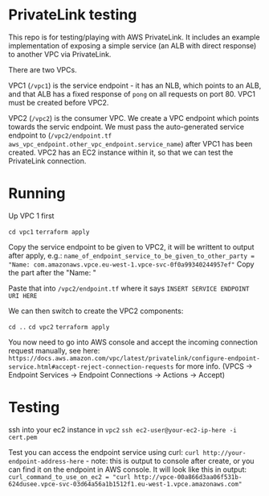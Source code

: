 # PrivateLink testing

This repo is for testing/playing with AWS PrivateLink. It includes an example implementation of exposing a simple service (an ALB with direct response) to another VPC via PrivateLink.

There are two VPCs.

VPC1 (`/vpc1`) is the service endpoint - it has an NLB, which points to an ALB, and that ALB has a fixed response of `pong` on all requests on port 80. VPC1 must be created before VPC2.

VPC2 (`/vpc2`) is the consumer VPC. We create a VPC endpoint which points towards the servic endpoint. We must pass the auto-generated service endpoint to (`/vpc2/endpoint.tf  aws_vpc_endpoint.other_vpc_endpoint.service_name`) after VPC1 has been created. VPC2 has an EC2 instance within it, so that we can test the PrivateLink connection.

# Running
Up VPC 1 first

`cd vpc1`
`terraform apply`

Copy the service endpoint to be given to VPC2, it will be writtent to output after apply, e.g.:
`name_of_endpoint_service_to_be_given_to_other_party = "Name: com.amazonaws.vpce.eu-west-1.vpce-svc-0f0a99340244957ef"`
Copy the part after the "Name: "

Paste that into `/vpc2/endpoint.tf` where it says `INSERT SERVICE ENDPOINT URI HERE`

We can then switch to create the VPC2 components:

`cd ..`
`cd vpc2`
`terraform apply`

You now need to go into AWS console and accept the incoming connection request manually, see here: `https://docs.aws.amazon.com/vpc/latest/privatelink/configure-endpoint-service.html#accept-reject-connection-requests` for more info.
(VPCS -> Endpoint Services -> Endpoint Connections -> Actions -> Accept)

# Testing
ssh into your ec2 instance in `vpc2`
`ssh ec2-user@your-ec2-ip-here -i cert.pem`

Test you can access the endpoint service using curl:
`curl http://your-endpoint-address-here` - note: this is output to console after create, or you can find it on the endpoint in AWS console. It will look like this in output:
`curl_command_to_use_on_ec2 = "curl http://vpce-00a866d3aa06f531b-624dusee.vpce-svc-03d64a56a1b1512f1.eu-west-1.vpce.amazonaws.com"`